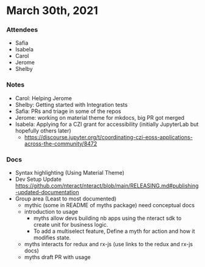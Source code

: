 # March 30th, 2021

### Attendees
- Safia
- Isabela
- Carol
- Jerome
- Shelby

### Notes

- Carol: Helping Jerome
- Shelby: Getting started with Integration tests
- Safia: PRs and triage in some of the repos
- Jerome: working on material theme for mkdocs, big PR got merged
- Isabela: Applying for a CZI grant for accessibility (initially JupyterLab but hopefully others later)
    - https://discourse.jupyter.org/t/coordinating-czi-eoss-applications-across-the-community/8472

### Docs

- Syntax highlighting (Using Material Theme)
- Dev Setup Update https://github.com/nteract/nteract/blob/main/RELEASING.md#publishing-updated-documentation
- Group area (Least to most documented)
    - mythic (some in README of myths package) need conceptual docs
    - introduction to usage
        - myths allow devs building nb apps using the nteract sdk to create unit for business logic.
        - To add a multiselect feature, Define a myth for action and how it modifies state.
    - myths interacts for redux and rx-js (use links to the redux and rx-js docs)
    - myths draft PR with usage

